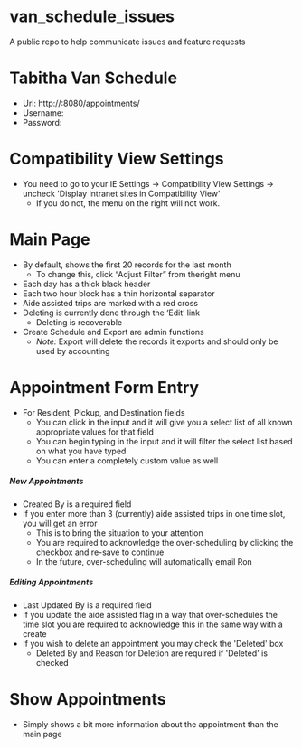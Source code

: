 # van_schedule_issues
A public repo to help communicate issues and feature requests




# Tabitha Van Schedule
* Url: http://<host>:8080/appointments/
* Username: <blank>
* Password: <Same as old van scheduler>

# Compatibility View Settings
* You need to go to your IE Settings ->
Compatibility View Settings -> uncheck 'Display intranet sites in
Compatibility View'
  * If you do not, the menu on the right will not
work.

# Main Page
* By default, shows the first 20 records for the last month
  * To change this, click “Adjust Filter” from theright menu
* Each day has a thick black header
* Each two hour block has a thin horizontal separator
* Aide assisted trips are marked with a red cross
* Deleting is currently done through the ‘Edit’ link
  * Deleting is recoverable
* Create Schedule and Export are admin functions
  * *Note:* Export will delete the records it exports and should only be used by accounting

# Appointment Form Entry
* For Resident, Pickup, and Destination fields
  * You can click in the input and it will give you a select list of all known appropriate values for that field
  * You can begin typing in the input and it will filter the select list based on what you have typed
  * You can enter a completely custom value as well
  
##### New Appointments
* Created By is a required field
* If you enter more than 3 (currently) aide assisted trips in one time slot, you will get an error
  * This is to bring the situation to your attention
  * You are required to acknowledge the over-scheduling by clicking the checkbox and re-save to continue
  * In the future, over-scheduling will automatically email Ron

##### Editing Appointments
* Last Updated By is a required field
* If you update the aide assisted flag in a way that over-schedules the time slot you are required to acknowledge this in the
same way with a create
* If you wish to delete an appointment you may check the 'Deleted' box
  * Deleted By and Reason for Deletion are required if 'Deleted' is checked

# Show Appointments
* Simply shows a bit more information about the appointment than the main page
